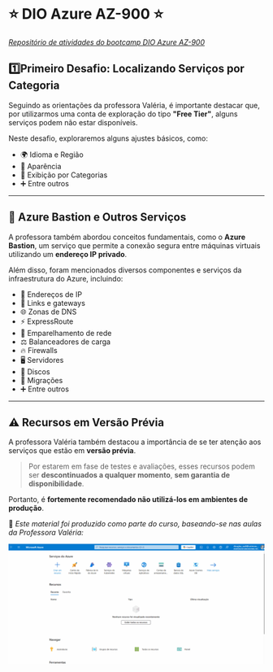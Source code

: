 # ⭐ DIO Azure AZ-900 ⭐
*<u>Repositório de atividades do bootcamp DIO Azure AZ-900</u>*



## 1️⃣Primeiro Desafio: Localizando Serviços por Categoria 

Seguindo as orientações da professora Valéria, é importante destacar que, por utilizarmos uma conta de exploração do tipo **"Free Tier"**, alguns serviços podem não estar disponíveis. 

Neste desafio, exploraremos alguns ajustes básicos, como:

- 🌍 Idioma e Região  
- 🎨 Aparência  
- 📂 Exibição por Categorias  
- ➕ Entre outros

---

## 🔐 Azure Bastion e Outros Serviços

A professora também abordou conceitos fundamentais, como o **Azure Bastion**, um serviço que permite a conexão segura entre máquinas virtuais utilizando um **endereço IP privado**.

Além disso, foram mencionados diversos componentes e serviços da infraestrutura do Azure, incluindo:

- 📡 Endereços de IP  
- 🔗 Links e gateways  
- 🌐 Zonas de DNS  
- ⚡ ExpressRoute  
- 🔁 Emparelhamento de rede  
- ⚖️ Balanceadores de carga  
- 🔥 Firewalls  
- 🖥️ Servidores  
- 💾 Discos  
- 🚚 Migrações  
- ➕ Entre outros

---

## ⚠️ Recursos em Versão Prévia

A professora Valéria também destacou a importância de se ter atenção aos serviços que estão em **versão prévia**.

> Por estarem em fase de testes e avaliações, esses recursos podem ser **descontinuados a qualquer momento**, **sem garantia de disponibilidade**.

Portanto, é **fortemente recomendado não utilizá-los em ambientes de produção**.


📘 *Este material foi produzido como parte do curso, baseando-se nas aulas da Professora Valéria:*

![](/img/primeiro-desafio.gif)
